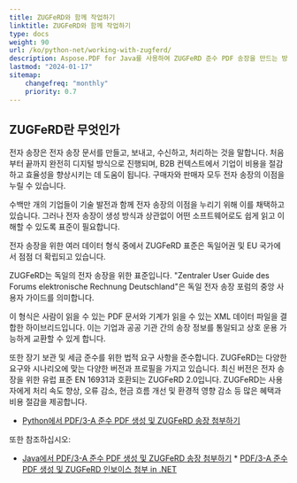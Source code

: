 ```yaml
---
title: ZUGFeRD와 함께 작업하기
linktitle: ZUGFeRD와 함께 작업하기
type: docs
weight: 90
url: /ko/python-net/working-with-zugferd/
description: Aspose.PDF for Java를 사용하여 ZUGFeRD 준수 PDF 송장을 만드는 방법을 배우세요
lastmod: "2024-01-17"
sitemap:
    changefreq: "monthly"
    priority: 0.7
---
```


## ZUGFeRD란 무엇인가

전자 송장은 전자 송장 문서를 만들고, 보내고, 수신하고, 처리하는 것을 말합니다. 처음부터 끝까지 완전히 디지털 방식으로 진행되며, B2B 컨텍스트에서 기업이 비용을 절감하고 효율성을 향상시키는 데 도움이 됩니다. 구매자와 판매자 모두 전자 송장의 이점을 누릴 수 있습니다.

수백만 개의 기업들이 기술 발전과 함께 전자 송장의 이점을 누리기 위해 이를 채택하고 있습니다. 그러나 전자 송장이 생성 방식과 상관없이 어떤 소프트웨어로도 쉽게 읽고 이해할 수 있도록 표준이 필요합니다.

전자 송장을 위한 여러 데이터 형식 중에서 ZUGFeRD 표준은 독일어권 및 EU 국가에서 점점 더 확립되고 있습니다.

ZUGFeRD는 독일의 전자 송장을 위한 표준입니다.
 "Zentraler User Guide des Forums elektronische Rechnung Deutschland"은 독일 전자 송장 포럼의 중앙 사용자 가이드를 의미합니다.

이 형식은 사람이 읽을 수 있는 PDF 문서와 기계가 읽을 수 있는 XML 데이터 파일을 결합한 하이브리드입니다. 이는 기업과 공공 기관 간의 송장 정보를 통일되고 상호 운용 가능하게 교환할 수 있게 합니다.

또한 장기 보관 및 세금 준수를 위한 법적 요구 사항을 준수합니다. ZUGFeRD는 다양한 요구와 시나리오에 맞는 다양한 버전과 프로필을 가지고 있습니다. 최신 버전은 전자 송장을 위한 유럽 표준 EN 16931과 호환되는 ZUGFeRD 2.0입니다.
ZUGFeRD는 사용자에게 처리 속도 향상, 오류 감소, 현금 흐름 개선 및 환경적 영향 감소 등 많은 혜택과 비용 절감을 제공합니다.

* [Python에서 PDF/3-A 준수 PDF 생성 및 ZUGFeRD 송장 첨부하기](/pdf/ko/python-net/attach-zugferd/)

또한 참조하십시오:

* [Java에서 PDF/3-A 준수 PDF 생성 및 ZUGFeRD 송장 첨부하기](/pdf/ko/java/attach-zugferd/) * [PDF/3-A 준수 PDF 생성 및 ZUGFeRD 인보이스 첨부 in .NET](/pdf/ko/net/attach-zugferd/)